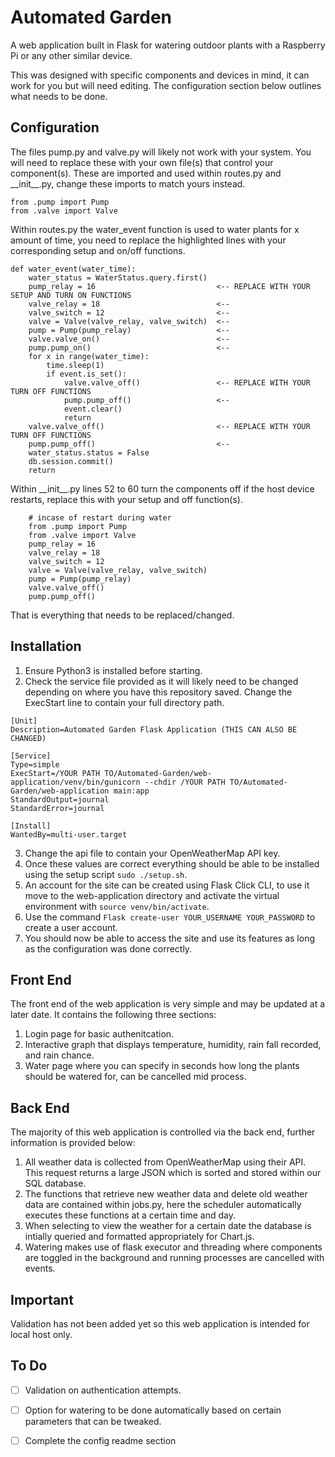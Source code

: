 # Automated Garden

A web application built in Flask for watering outdoor plants with a Raspberry Pi or any other similar device.

This was designed with specific components and devices in mind, it can work for you but will need editing. The configuration section below outlines what needs to be done.

## Configuration
The files pump.py and valve.py will likely not work with your system. You will need to replace these with your own file(s) that control your component(s).
These are imported and used within routes.py and \_\_init__.py, change these imports to match yours instead.
```
from .pump import Pump 
from .valve import Valve
```
Within routes.py the water_event function is used to water plants for x amount of time, you need to replace the highlighted lines with your corresponding setup and on/off functions.
```
def water_event(water_time):
    water_status = WaterStatus.query.first()
    pump_relay = 16                           <-- REPLACE WITH YOUR SETUP AND TURN ON FUNCTIONS
    valve_relay = 18                          <--
    valve_switch = 12                         <--
    valve = Valve(valve_relay, valve_switch)  <--
    pump = Pump(pump_relay)                   <--
    valve.valve_on()                          <--
    pump.pump_on()                            <--
    for x in range(water_time):
        time.sleep(1)
        if event.is_set():
            valve.valve_off()                 <-- REPLACE WITH YOUR TURN OFF FUNCTIONS
            pump.pump_off()                   <--
            event.clear()
            return
    valve.valve_off()                         <-- REPLACE WITH YOUR TURN OFF FUNCTIONS
    pump.pump_off()                           <--
    water_status.status = False
    db.session.commit()
    return
```
Within \_\_init__.py lines 52 to 60 turn the components off if the host device restarts, replace this with your setup and off function(s). 
```
    # incase of restart during water
    from .pump import Pump
    from .valve import Valve
    pump_relay = 16
    valve_relay = 18
    valve_switch = 12
    valve = Valve(valve_relay, valve_switch)
    pump = Pump(pump_relay)
    valve.valve_off()
    pump.pump_off()
```
That is everything that needs to be replaced/changed.

## Installation
1. Ensure Python3 is installed before starting.
2. Check the service file provided as it will likely need to be changed depending on where you have this repository saved. Change the ExecStart line to contain your full directory path.
```
[Unit]
Description=Automated Garden Flask Application (THIS CAN ALSO BE CHANGED)

[Service]
Type=simple
ExecStart=/YOUR PATH TO/Automated-Garden/web-application/venv/bin/gunicorn --chdir /YOUR PATH TO/Automated-Garden/web-application main:app
StandardOutput=journal
StandardError=journal

[Install]
WantedBy=multi-user.target
```
3. Change the api file to contain your OpenWeatherMap API key.
4. Once these values are correct everything should be able to be installed using the setup script ```sudo ./setup.sh```.
5. An account for the site can be created using Flask Click CLI, to use it move to the web-application directory and activate the virtual environment with ```source venv/bin/activate```.
6. Use the command ```Flask create-user YOUR_USERNAME YOUR_PASSWORD``` to create a user account.
7. You should now be able to access the site and use its features as long as the configuration was done correctly. 

## Front End
The front end of the web application is very simple and may be updated at a later date. It contains the following three sections:
1. Login page for basic authenitcation.
2. Interactive graph that displays temperature, humidity, rain fall recorded, and rain chance.
3. Water page where you can specify in seconds how long the plants should be watered for, can be cancelled mid process.

## Back End
The majority of this web application is controlled via the back end, further information is provided below:
1. All weather data is collected from OpenWeatherMap using their API. This request returns a large JSON which is sorted and stored within our SQL database.
2. The functions that retrieve new weather data and delete old weather data are contained within jobs.py, here the scheduler automatically executes these functions at a certain time and day.
4. When selecting to view the weather for a certain date the database is intially queried and formatted appropriately for Chart.js.
5. Watering makes use of flask executor and threading where components are toggled in the background and running processes are cancelled with events.

## Important
Validation has not been added yet so this web application is intended for local host only.

## To Do
- [ ] Validation on authentication attempts.
- [ ] Option for watering to be done automatically based on certain parameters that can be tweaked.
- [ ] Complete the config readme section


